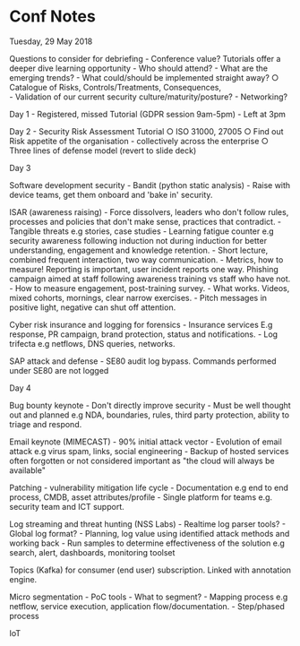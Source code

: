 # Conf Notes

Tuesday, 29 May 2018

Questions to consider for debriefing
	- Conference value? Tutorials offer a deeper dive learning opportunity
	- Who should attend?
	- What are the emerging trends?
	- What could/should be implemented straight away?
		○ Catalogue of Risks, Controls/Treatments, Consequences,  
	- Validation of our current security culture/maturity/posture?
	- Networking?

Day 1
	- Registered, missed Tutorial (GDPR session 9am-5pm)
	- Left at 3pm

Day 2
	- Security Risk Assessment Tutorial
		○ ISO 31000, 27005
		○ Find out Risk appetite of the organisation - collectively across the enterprise
		○ Three lines of defense model (revert to slide deck)

Day 3

Software development security
	- Bandit (python static analysis)
	- Raise with device teams, get them onboard and 'bake in' security.

ISAR (awareness raising)
	- Force dissolvers, leaders who don't follow rules, processes and policies that don't make sense, practices that contradict.
	- Tangible threats e.g stories, case studies
	- Learning fatigue counter e.g security awareness following induction not during induction for better understanding, engagement and knowledge retention.
	- Short lecture, combined frequent interaction, two way communication.
	- Metrics, how to measure! Reporting is important, user incident reports one way. Phishing campaign aimed at staff following awareness training vs staff who have not.
	- How to measure engagement, post-training survey.
	- What works. Videos, mixed cohorts, mornings, clear narrow exercises.
	- Pitch messages in positive light, negative can shut off attention.

Cyber risk insurance and logging for forensics
	- Insurance services E.g response, PR campaign, brand protection, status and notifications.
	- Log trifecta e.g netflows, DNS queries, networks.

SAP attack and defense
	- SE80 audit log bypass. Commands performed under SE80 are not logged

Day 4

Bug bounty keynote
	- Don't directly improve security
	- Must be well thought out and planned e.g NDA, boundaries, rules, third party protection, ability to triage and respond.

Email keynote (MIMECAST)
	- 90% initial attack vector
	- Evolution of email attack e.g virus spam, links, social engineering
	- Backup of hosted services often forgotten or not considered important as "the cloud will always be available"

Patching - vulnerability mitigation life cycle
	- Documentation e.g end to end process, CMDB, asset attributes/profile
	- Single platform for teams e.g. security team and ICT support.

Log streaming and threat hunting (NSS Labs)
	- Realtime log parser tools?
	- Global log format?
	- Planning, log value using identified attack methods and working back
	- Run samples to determine effectiveness of the solution e.g search, alert, dashboards, monitoring toolset

Topics (Kafka) for consumer (end user) subscription. Linked with annotation engine.

Micro segmentation
	- PoC tools
	- What to segment?
	- Mapping process e.g netflow, service execution, application flow/documentation.
	- Step/phased process

IoT
